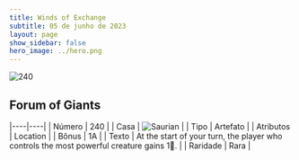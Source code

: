 ```yaml
---
title: Winds of Exchange
subtitle: 05 de junho de 2023
layout: page
show_sidebar: false
hero_image: ../hero.png
---
```


![240](https://mastervault-storage-prod.s3.amazonaws.com/media/card_front/en/600_240_c5c2e013f2f6_en.png)


## Forum of Giants

|----|----|
| Número | 240 |
| Casa | ![Saurian](https://archonarcana.com/images/thumb/9/9e/Saurian_P.png/22px-Saurian_P.png "Sauro") |
| Tipo | Artefato |
| Atributos | Location |
| Bônus | 1A |
| Texto | At the start of your turn, the player who controls the most powerful creature gains 1. |
| Raridade | Rara |
